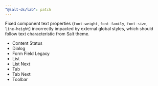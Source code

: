 ```yaml
---
"@salt-ds/lab": patch
---
```


Fixed component text properties (`font-weight`, `font-family`, `font-size`, `line-height`) incorrectly impacted by external global styles, which should follow text characteristic from Salt theme.

- Content Status
- Dialog
- Form Field Legacy
- List
- List Next
- Tab
- Tab Next
- Toolbar
